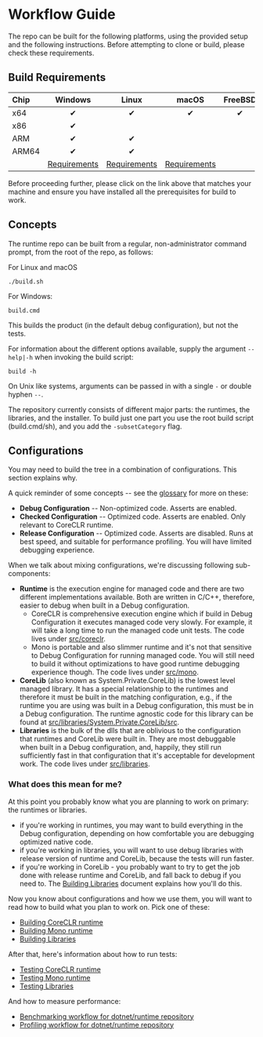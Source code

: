 # Workflow Guide

The repo can be built for the following platforms, using the provided setup and the following instructions. Before attempting to clone or build, please check these requirements.

## Build Requirements

| Chip  | Windows  | Linux    | macOS    | FreeBSD  |
| :---- | :------: | :------: | :------: | :------: |
| x64   | &#x2714; | &#x2714; | &#x2714; | &#x2714; |
| x86   | &#x2714; |          |          |          |
| ARM   | &#x2714; | &#x2714; |          |          |
| ARM64 | &#x2714; | &#x2714; |          |          |
|       | [Requirements](requirements/windows-requirements.md) | [Requirements](requirements/linux-requirements.md) | [Requirements](requirements/macos-requirements.md) |

Before proceeding further, please click on the link above that matches your machine and ensure you have installed all the prerequisites for build to work.

## Concepts

The runtime repo can be built from a regular, non-administrator command prompt, from the root of the repo, as follows:

For Linux and macOS
```
./build.sh
```

For Windows:
```
build.cmd
```

This builds the product (in the default debug configuration), but not the tests.

For information about the different options available, supply the argument `--help|-h` when invoking the build script:
```
build -h
```

On Unix like systems, arguments can be passed in with a single `-` or double hyphen `--`.

The repository currently consists of different major parts: the runtimes, the libraries, and the installer.
To build just one part you use the root build script (build.cmd/sh), and you add the `-subsetCategory` flag.

## Configurations

You may need to build the tree in a combination of configurations. This section explains why. 

A quick reminder of some concepts -- see the [glossary](../project/glossary.md) for more on these:

* **Debug Configuration** -- Non-optimized code.  Asserts are enabled.
* **Checked Configuration** -- Optimized code. Asserts are enabled.  Only relevant to CoreCLR runtime.
* **Release Configuration** -- Optimized code. Asserts are disabled. Runs at best speed, and suitable for performance profiling. You will have limited debugging experience.

When we talk about mixing configurations, we're discussing following sub-components:
  
* **Runtime** is the execution engine for managed code and there are two different implementations available. Both are written in C/C++, therefore, easier to debug when built in a Debug configuration.
    * CoreCLR is comprehensive execution engine which if build in Debug Configuration it executes managed code very slowly. For example, it will take a long time to run the managed code unit tests. The code lives under [src/coreclr](../../src/coreclr).
    * Mono is portable and also slimmer runtime and it's not that sensitive to Debug Configuration for running managed code. You will still need to build it without optimizations to have good runtime debugging experience though. The code lives under [src/mono](../../src/mono).
* **CoreLib** (also known as System.Private.CoreLib) is the lowest level managed library. It has a special relationship to the runtimes and therefore it must be built in the matching configuration, e.g., if the runtime you are using was built in a Debug configuration, this must be in a Debug configuration. The runtime agnostic code for this library can be found at [src/libraries/System.Private.CoreLib/src](../../src/libraries/System.Private.CoreLib/src/README.md).
* **Libraries** is the bulk of the dlls that are oblivious to the configuration that runtimes and CoreLib were built in. They are most debuggable when built in a Debug configuration, and, happily, they still run sufficiently fast in that configuration that it's acceptable for development work. The code lives under [src/libraries](../../src/libraries).

### What does this mean for me?

At this point you probably know what you are planning to work on primary: the runtimes or libraries.

* if you're working in runtimes, you may want to build everything in the Debug configuration, depending on how comfortable you are debugging optimized native code.
* if you're working in libraries, you will want to use debug libraries with release version of runtime and CoreLib, because the tests will run faster.
* if you're working in CoreLib - you probably want to try to get the job done with release runtime and CoreLib, and fall back to debug if you need to. The [Building Libraries](building/libraries/README.md) document explains how you'll do this.

Now you know about configurations and how we use them, you will want to read how to build what you plan to work on. Pick one of these:

- [Building CoreCLR runtime](building/coreclr/README.md)
- [Building Mono runtime](building/mono/README.md)
- [Building Libraries](building/libraries/README.md)

After that, here's information about how to run tests:

- [Testing CoreCLR runtime](testing/coreclr/testing.md)
- [Testing Mono runtime](testing/mono/testing.md)
- [Testing Libraries](testing/libraries/testing.md)

And how to measure performance:

- [Benchmarking workflow for dotnet/runtime repository](https://github.com/dotnet/performance/blob/master/docs/benchmarking-workflow-dotnet-runtime.md)
- [Profiling workflow for dotnet/runtime repository](https://github.com/dotnet/performance/blob/master/docs/profiling-workflow-dotnet-runtime.md)
